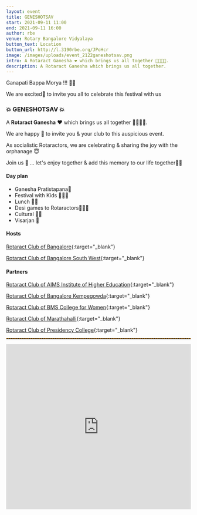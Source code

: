 ```yaml
---
layout: event
title: GENESHOTSAV
start: 2021-09-11 11:00
end: 2021-09-11 16:00
author: rbe
venue: Rotary Bangalore Vidyalaya
button_text: Location
button_url: http://l.3190rbe.org/JPoHcr
image: /images/uploads/event_2122ganeshotsav.png
intro: A Rotaract Ganesha ❤️ which brings us all together 👫🏻👬👭.
description: A Rotaract Ganesha which brings us all together.
---
```

Ganapati Bappa Morya !!! 🙏🏻

We are excited🥳 to invite you all to celebrate this festival with us 

### 💥 GENESHOTSAV 💥

A **Rotaract Ganesha** ❤️ which brings us all together 👫🏻👬👭.

We are happy 🥰 to invite you & your club to this auspicious event.

As socialistic Rotaractors, we are celebrating & sharing the joy with the orphanage 😇

Join us 🙏 ... let's enjoy together & add this memory to our life together🥰🤝

#### Day plan

* Ganesha Pratistapana💓
* Festival with Kids 🧍🧍‍♀️
* Lunch 🍲🍛 
* Desi games to Rotaractors🏏🎾🧩
* Cultural 💃🕺
* Visarjan 👋 

#### Hosts
[Rotaract Club of Bangalore](https://www.instagram.com/rotaractclubofbangalore/){:target="_blank"}

[Rotaract Club of Bangalore South West](https://www.instagram.com/rcbsw/){:target="_blank"}

#### Partners
[Rotaract Club of AIMS Institute of Higher Education](https://www.instagram.com/rotaractclubofaims/){:target="_blank"}

[Rotaract Club of Bangalore Kempegowda](https://www.instagram.com/rbkempegowda/){:target="_blank"}

[Rotaract Club of BMS College for Women](https://www.instagram.com/rotaract_club_bmscw/){:target="_blank"}

[Rotaract Club of Marathahalli](https://www.instagram.com/rcmarathahalli/){:target="_blank"}

[Rotaract Club of Presidency College](https://www.instagram.com/rac.presidency/){:target="_blank"}

<hr style="border-top: 1px dashed #ff9000">

<iframe src="https://www.google.com/maps/embed?pb=!1m18!1m12!1m3!1d3888.526256437229!2d77.49071311482159!3d12.938141490877863!2m3!1f0!2f0!3f0!3m2!1i1024!2i768!4f13.1!3m3!1m2!1s0x3bae3ec021a4c513%3A0xe5fa3c6a03889483!2sRotary%20Bangalore%20Vidyalaya!5e0!3m2!1sen!2sin!4v1631270835795!5m2!1sen!2sin" width="100%" height="450" style="border:0;" allowfullscreen="" loading="lazy"></iframe>